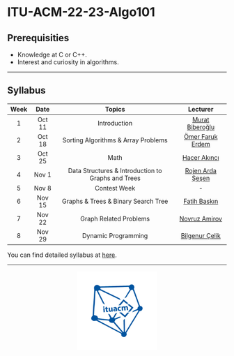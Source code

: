 # ITU-ACM-22-23-Algo101

## Prerequisities

- Knowledge at C or C++.
- Interest and curiosity in algorithms.

---

## Syllabus

| Week | Date | Topics | Lecturer |
| :--: | :--: | :----: | :------: |
| 1 | Oct 11 | Introduction | [Murat Biberoğlu](https://www.linkedin.com/in/muratbiberoglu/) |
| 2 | Oct 18 | Sorting Algorithms & Array Problems | [Ömer Faruk Erdem](https://www.linkedin.com/in/%C3%B6mer-faruk-erdem-8a1b371b4/) |
| 3 | Oct 25 | Math | [Hacer Akıncı](https://www.linkedin.com/in/hacer-ak%C4%B1nc%C4%B1-6a7524224/) |
| 4 | Nov 1 | Data Structures & Introduction to Graphs and Trees | [Rojen Arda Şeşen](https://www.linkedin.com/in/rojen-arda-%C5%9Fe%C5%9Fen-0a6727211/) |
| 5 | Nov 8 | Contest Week | - |
| 6 | Nov 15 | Graphs & Trees & Binary Search Tree | [Fatih Baskın](https://www.linkedin.com/in/fthbaskin/) |
| 7 | Nov 22 | Graph Related Problems | [Novruz Amirov](https://www.linkedin.com/in/novruzamirov/) |
| 8 | Nov 29 | Dynamic Programming | [Bilgenur Çelik](https://www.linkedin.com/in/bilgenur-%C3%A7elik-11ab29201/) |

You can find detailed syllabus at [here](./syllabus.md).

---

<p align="center">
    <img src="./static/algologo.png" width="36%">
</p>
